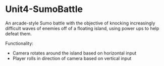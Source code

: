 # Unit4-SumoBattle
An arcade-style Sumo battle with the objective of knocking increasingly difficult waves of enemies off of a floating island, using power ups to help defeat them.

Functionality:

* Camera rotates around the island based on horizontal input
* Player rolls in direction of camera based on vertical input
